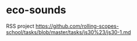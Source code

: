 # eco-sounds
RSS project
https://github.com/rolling-scopes-school/tasks/blob/master/tasks/js30%23/js30-1.md
